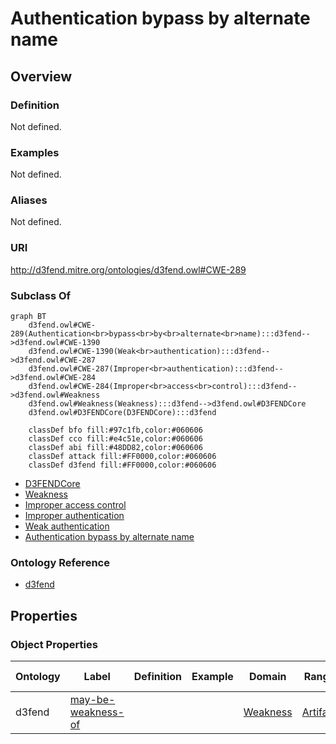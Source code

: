 # Authentication bypass by alternate name

## Overview

### Definition
Not defined.

### Examples
Not defined.

### Aliases
Not defined.

### URI
http://d3fend.mitre.org/ontologies/d3fend.owl#CWE-289

### Subclass Of
```mermaid
graph BT
    d3fend.owl#CWE-289(Authentication<br>bypass<br>by<br>alternate<br>name):::d3fend-->d3fend.owl#CWE-1390
    d3fend.owl#CWE-1390(Weak<br>authentication):::d3fend-->d3fend.owl#CWE-287
    d3fend.owl#CWE-287(Improper<br>authentication):::d3fend-->d3fend.owl#CWE-284
    d3fend.owl#CWE-284(Improper<br>access<br>control):::d3fend-->d3fend.owl#Weakness
    d3fend.owl#Weakness(Weakness):::d3fend-->d3fend.owl#D3FENDCore
    d3fend.owl#D3FENDCore(D3FENDCore):::d3fend
    
    classDef bfo fill:#97c1fb,color:#060606
    classDef cco fill:#e4c51e,color:#060606
    classDef abi fill:#48DD82,color:#060606
    classDef attack fill:#FF0000,color:#060606
    classDef d3fend fill:#FF0000,color:#060606
```

- [D3FENDCore](/docs/ontology/reference/model/D3FENDCore/D3FENDCore.md)
- [Weakness](/docs/ontology/reference/model/D3FENDCore/Weakness/Weakness.md)
- [Improper access control](/docs/ontology/reference/model/D3FENDCore/Weakness/Improper%20access%20control/Improper%20access%20control.md)
- [Improper authentication](/docs/ontology/reference/model/D3FENDCore/Weakness/Improper%20access%20control/Improper%20authentication/Improper%20authentication.md)
- [Weak authentication](/docs/ontology/reference/model/D3FENDCore/Weakness/Improper%20access%20control/Improper%20authentication/Weak%20authentication/Weak%20authentication.md)
- [Authentication bypass by alternate name](/docs/ontology/reference/model/D3FENDCore/Weakness/Improper%20access%20control/Improper%20authentication/Weak%20authentication/Authentication%20bypass%20by%20alternate%20name/Authentication%20bypass%20by%20alternate%20name.md)


### Ontology Reference
- [d3fend](http://d3fend.mitre.org/ontologies/d3fend.owl#)

## Properties
### Object Properties
| Ontology | Label | Definition | Example | Domain | Range | Inverse Of |
|----------|-------|------------|---------|--------|-------|------------|
| d3fend | [may-be-weakness-of](http://d3fend.mitre.org/ontologies/d3fend.owl#may-be-weakness-of) |  |  | [Weakness](/docs/ontology/reference/model/D3FENDCore/Weakness/Weakness.md) | [Artifact](/docs/ontology/reference/model/D3FENDCore/Artifact/Artifact.md) | [may-have-weakness](http://d3fend.mitre.org/ontologies/d3fend.owl#may-have-weakness) |

